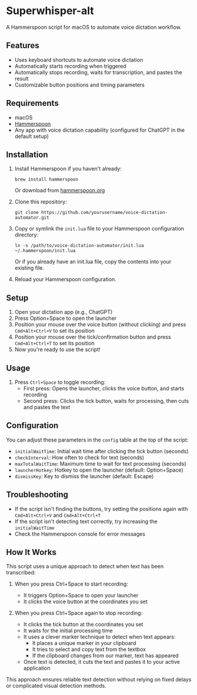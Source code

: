 # Superwhisper-alt

A Hammerspoon script for macOS to automate voice dictation workflow.

## Features

- Uses keyboard shortcuts to automate voice dictation
- Automatically starts recording when triggered
- Automatically stops recording, waits for transcription, and pastes the result
- Customizable button positions and timing parameters

## Requirements

- macOS
- [Hammerspoon](https://www.hammerspoon.org/)
- Any app with voice dictation capability (configured for ChatGPT in the default setup)

## Installation

1. Install Hammerspoon if you haven't already:
   ```
   brew install hammerspoon
   ```
   Or download from [hammerspoon.org](https://www.hammerspoon.org/)

2. Clone this repository:
   ```
   git clone https://github.com/yourusername/voice-dictation-automator.git
   ```

3. Copy or symlink the `init.lua` file to your Hammerspoon configuration directory:
   ```
   ln -s /path/to/voice-dictation-automator/init.lua ~/.hammerspoon/init.lua
   ```
   
   Or if you already have an init.lua file, copy the contents into your existing file.

4. Reload your Hammerspoon configuration.

## Setup

1. Open your dictation app (e.g., ChatGPT)
2. Press Option+Space to open the launcher
3. Position your mouse over the voice button (without clicking) and press `Cmd+Alt+Ctrl+V` to set its position
4. Position your mouse over the tick/confirmation button and press `Cmd+Alt+Ctrl+T` to set its position
5. Now you're ready to use the script!

## Usage

1. Press `Ctrl+Space` to toggle recording:
   - First press: Opens the launcher, clicks the voice button, and starts recording
   - Second press: Clicks the tick button, waits for processing, then cuts and pastes the text

## Configuration

You can adjust these parameters in the `config` table at the top of the script:

- `initialWaitTime`: Initial wait time after clicking the tick button (seconds)
- `checkInterval`: How often to check for text (seconds)
- `maxTotalWaitTime`: Maximum time to wait for text processing (seconds)
- `launcherHotkey`: Hotkey to open the launcher (default: Option+Space)
- `dismissKey`: Key to dismiss the launcher (default: Escape)

## Troubleshooting

- If the script isn't finding the buttons, try setting the positions again with `Cmd+Alt+Ctrl+V` and `Cmd+Alt+Ctrl+T`
- If the script isn't detecting text correctly, try increasing the `initialWaitTime`
- Check the Hammerspoon console for error messages

## How It Works

This script uses a unique approach to detect when text has been transcribed:

1. When you press Ctrl+Space to start recording:
   - It triggers Option+Space to open your launcher
   - It clicks the voice button at the coordinates you set

2. When you press Ctrl+Space again to stop recording:
   - It clicks the tick button at the coordinates you set
   - It waits for the initial processing time
   - It uses a clever marker technique to detect when text appears:
     - It places a unique marker in your clipboard
     - It tries to select and copy text from the textbox
     - If the clipboard changes from our marker, text has appeared
   - Once text is detected, it cuts the text and pastes it to your active application

This approach ensures reliable text detection without relying on fixed delays or complicated visual detection methods.
